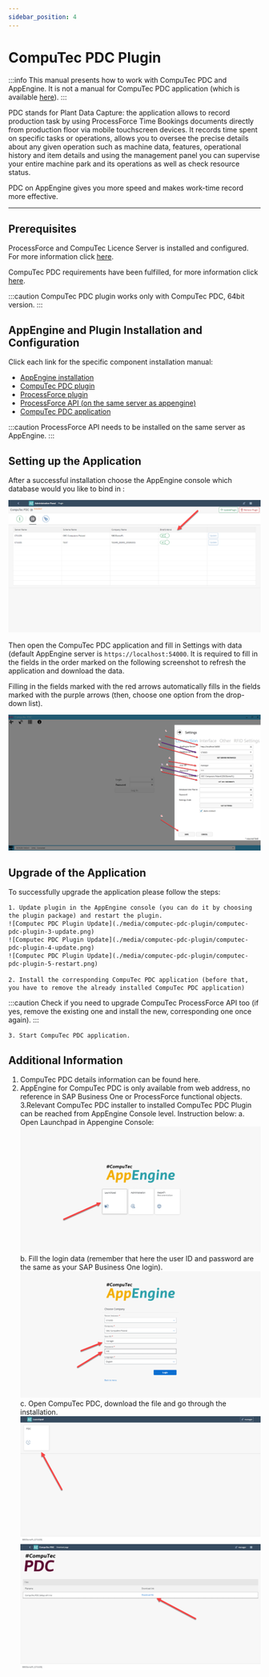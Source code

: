 ```yaml
---
sidebar_position: 4
---
```


# CompuTec PDC Plugin

:::info
This manual presents how to work with CompuTec PDC and AppEngine. It is not a manual for CompuTec PDC application (which is available [here](/docs/pdc/)).
:::

PDC stands for Plant Data Capture: the application allows to record production task by using ProcessForce Time Bookings documents directly from production floor via mobile touchscreen devices. It records time spent on specific tasks or operations, allows you to oversee the precise details about any given operation such as machine data, features, operational history and item details and using the management panel you can supervise your entire machine park and its operations as well as check resource status.

PDC on AppEngine gives you more speed and makes work-time record more effective.

---

## Prerequisites

ProcessForce and CompuTec Licence Server is installed and configured. For more information click [here](/docs/processforce/administrator-guide/licensing/license-server/overview/).

CompuTec PDC requirements have been fulfilled, for more information click [here](/docs/pdc/administrator-guide/installation/requirements/).

:::caution
CompuTec PDC plugin works only with CompuTec PDC, 64bit version.
:::

## AppEngine and Plugin Installation and Configuration

Click each link for the specific component installation manual:

- [AppEngine installation](../administrators-guide/installation.md)
- [CompuTec PDC plugin](../administrators-guide/configuration-and-administration/configuration.md)
- [ProcessForce plugin](/docs/appengine/administrators-guide/configuration-and-administration/overview)
- [ProcessForce API (on the same server as appengine)](/docs/processforce/releases/download#computec-processforce-api)
- [CompuTec PDC application](/docs/pdc/administrator-guide/installation/first-installation/)

:::caution
ProcessForce API needs to be installed on the same server as AppEngine.
:::

## Setting up the Application

After a successful installation choose the AppEngine console which database would you like to bind in :

![Computec PDC Plugin Database](./media/computec-pdc-plugin/computec-pdc-plugin-database.png)

Then open the CompuTec PDC application and fill in Settings with data (default AppEngine server is `https://localhost:54000`. It is required to fill in the fields in the order marked on the following screenshot to refresh the application and download the data.

Filling in the fields marked with the red arrows automatically fills in the fields marked with the purple arrows (then, choose one option from the drop-down list).

![Computec PDC Plugin Settings](./media/computec-pdc-plugin/computec-pdc-plugin-settings.png)

## Upgrade of the Application

To successfully upgrade the application please follow the steps:

    1. Update plugin in the AppEngine console (you can do it by choosing the plugin package) and restart the plugin.
    ![Computec PDC Plugin Update](./media/computec-pdc-plugin/computec-pdc-plugin-3-update.png)
    ![Computec PDC Plugin Update](./media/computec-pdc-plugin/computec-pdc-plugin-4-update.png)
    ![Computec PDC Plugin Update](./media/computec-pdc-plugin/computec-pdc-plugin-5-restart.png)

    2. Install the corresponding CompuTec PDC application (before that, you have to remove the already installed CompuTec PDC application)

:::caution
Check if you need to upgrade CompuTec ProcessForce API too (if yes, remove the existing one and install the new, corresponding one once again).
:::

    3. Start CompuTec PDC application.

## Additional Information

1. CompuTec PDC details information can be found here.
2. AppEngine for CompuTec PDC is only available from web address, no reference in SAP Business One or ProcessForce functional objects.
3.Relevant CompuTec PDC installer to installed CompuTec PDC Plugin can be reached from AppEngine Console level. Instruction below:
    a. Open Launchpad in Appengine Console:
    ![Computec PDC Plugin Launchpad](./media/computec-pdc-plugin/computec-pdc-plugin-launchpad.png)
    b. Fill the login data (remember that here the user ID and password are the same as your SAP Business One login).
    ![Computec PDC Plugin User ID](./media/computec-pdc-plugin/computec-pdc-plugin-user-id.png)
    c. Open CompuTec PDC, download the file and go through the installation.
    ![Computec PDC Plugin](./media/computec-pdc-plugin/computec-pdc-plugin-opening.png)
    ![Computec PDC Plugin](./media/computec-pdc-plugin/computec-pdc-plugin.png)
